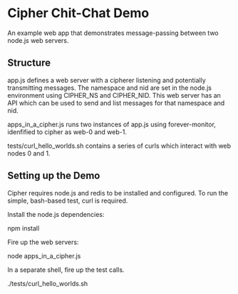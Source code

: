 # Cipher Chit-Chat Demo

An example web app that demonstrates message-passing between two node.js web servers.

## Structure

app.js defines a web server with a cipherer listening and potentially transmitting messages. The namespace and nid are set in the node.js environment using CIPHER_NS and CIPHER_NID. This web server has an API which can be used to send and list messages for that namespace and nid.

apps_in_a_cipher.js runs two instances of app.js using forever-monitor, idenfified to cipher as web-0 and web-1.

tests/curl_hello_worlds.sh contains a series of curls which interact with web nodes 0 and 1.

## Setting up the Demo
    
Cipher requires node.js and redis to be installed and configured. To run the simple, bash-based test, curl is required.

Install the node.js dependencies:

  npm install

Fire up the web servers:

  node apps_in_a_cipher.js
 
In a separate shell, fire up the test calls.

  ./tests/curl_hello_worlds.sh

